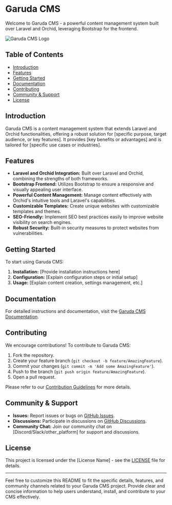# Garuda CMS

Welcome to Garuda CMS - a powerful content management system built over Laravel and Orchid, leveraging Bootstrap for the frontend.

![Garuda CMS Logo](link_to_your_logo.png)

## Table of Contents

- [Introduction](#introduction)
- [Features](#features)
- [Getting Started](#getting-started)
- [Documentation](#documentation)
- [Contributing](#contributing)
- [Community & Support](#community--support)
- [License](#license)

## Introduction

Garuda CMS is a content management system that extends Laravel and Orchid functionalities, offering a robust solution for [specific purpose, target audience, or key features]. It provides [key benefits or advantages] and is tailored for [specific use cases or industries].

## Features

- **Laravel and Orchid Integration:** Built over Laravel and Orchid, combining the strengths of both frameworks.
- **Bootstrap Frontend:** Utilizes Bootstrap to ensure a responsive and visually appealing user interface.
- **Powerful Content Management:** Manage content effectively with Orchid's intuitive tools and Laravel's capabilities.
- **Customizable Templates:** Create unique websites with customizable templates and themes.
- **SEO-Friendly:** Implement SEO best practices easily to improve website visibility on search engines.
- **Robust Security:** Built-in security measures to protect websites from vulnerabilities.

## Getting Started

To start using Garuda CMS:

1. **Installation:** [Provide installation instructions here]
2. **Configuration:** [Explain configuration steps or initial setup]
3. **Usage:** [Explain content creation, settings management, etc.]

## Documentation

For detailed instructions and documentation, visit the [Garuda CMS Documentation](link_to_documentation).

## Contributing

We encourage contributions! To contribute to Garuda CMS:

1. Fork the repository.
2. Create your feature branch (`git checkout -b feature/AmazingFeature`).
3. Commit your changes (`git commit -m 'Add some AmazingFeature'`).
4. Push to the branch (`git push origin feature/AmazingFeature`).
5. Open a pull request.

Please refer to our [Contribution Guidelines](link_to_contributing_guidelines) for more details.

## Community & Support

- **Issues:** Report issues or bugs on [GitHub Issues](link_to_issues).
- **Discussions:** Participate in discussions on [GitHub Discussions](link_to_discussions).
- **Community Chat:** Join our community chat on [Discord/Slack/other_platform] for support and discussions.

## License

This project is licensed under the [License Name] - see the [LICENSE](LICENSE) file for details.

---

Feel free to customize this README to fit the specific details, features, and community channels related to your Garuda CMS project. Provide clear and concise information to help users understand, install, and contribute to your CMS effectively.
